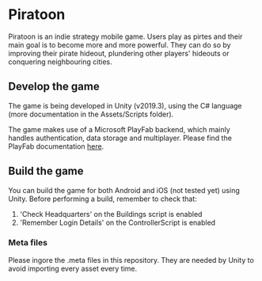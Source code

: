 # Piratoon

Piratoon is an indie strategy mobile game. Users play as pirtes and their main goal is to become more and more powerful. They can do so by improving their pirate hideout, plundering other players' hideouts or conquering neighbouring cities.

## Develop the game

The game is being developed in Unity (v2019.3), using the C# language (more documentation in the Assets/Scripts folder).

The game makes use of a Microsoft PlayFab backend, which mainly handles authentication, data storage and multiplayer. Please find the PlayFab documentation [here](https://docs.microsoft.com/en-us/gaming/playfab/).

## Build the game

You can build the game for both Android and iOS (not tested yet) using Unity. Before performing a build, remember to check that:

1. 'Check Headquarters' on the Buildings script is enabled
2. 'Remember Login Details' on the ControllerScript is enabled

### Meta files

Please ingore the .meta files in this repository. They are needed by Unity to avoid importing every asset every time.

